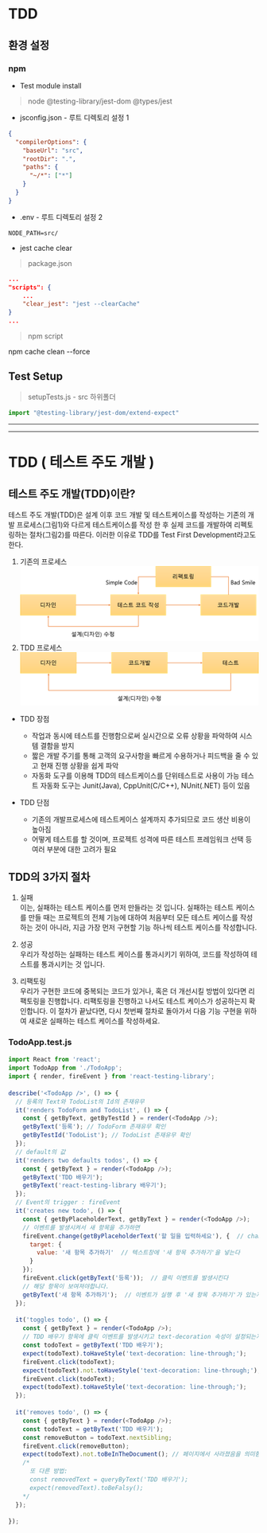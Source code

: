 # TDD

## 환경 설정

### npm

- Test module install

> node @testing-library/jest-dom @types/jest

- jsconfig.json - 루트 디렉토리 설정 1

```json
{
  "compilerOptions": {
    "baseUrl": "src",
    "rootDir": ".",
    "paths": {
      "~/*": ["*"]
    }
  }
}
```

- .env - 루트 디렉토리 설정 2

```env
NODE_PATH=src/
```

- jest cache clear

> package.json

```json
...
"scripts": {
    ...
    "clear_jest": "jest --clearCache"
}
...
```

> npm script

npm cache clean --force

## Test Setup

> setupTests.js - src 하위폴더

```js
import "@testing-library/jest-dom/extend-expect"
```

---
---

# TDD ( 테스트 주도 개발 )

## 테스트 주도 개발(TDD)이란?
테스트 주도 개발(TDD)은 설계 이후 코드 개발 및 테스트케이스를 작성하는 기존의 개발 프로세스(그림1)와 다르게 테스트케이스를 작성 한 후 실제 코드를 개발하여 리펙토링하는 절차(그림2)를 따른다. 이러한 이유로 TDD를 Test First Development라고도 한다.
1. 기존의 프로세스  
![기존 프로세스](./image/image2.png)
1. TDD 프로세스  
![TDD 프로세스](./image/image1.png)

+ TDD 장점
    -  작업과 동시에 테스트를 진행함으로써 실시간으로 오류 상황을 파악하여 시스템 결함을 방지
    -  짧은 개발 주기를 통해 고객의 요구사항을 빠르게 수용하거나 피드백을 줄 수 있고 현재 진행 상황을 쉽게 파악
    - 자동화 도구를 이용해 TDD의 테스트케이스를 단위테스트로 사용이 가능
   테스트 자동화 도구는 Junit(Java), CppUnit(C/C++), NUnit(.NET) 등이 있음
 
+ TDD 단점
    - 기존의 개발프로세스에 테스트케이스 설계까지 추가되므로 코드 생산 비용이 높아짐
    - 어떻게 테스트를 할 것이며, 프로젝트 성격에 따른 테스트 프레임워크 선택 등 여러 부분에 대한 고려가 필요

## TDD의 3가지 절차
1. 실패   
이는, 실패하는 테스트 케이스를 먼저 만들라는 것 입니다. 실패하는 테스트 케이스를 만들 때는 프로젝트의 전체 기능에 대하여 처음부터 모든 테스트 케이스를 작성하는 것이 아니라, 지금 가장 먼저 구현할 기능 하나씩 테스트 케이스를 작성합니다.

1. 성공  
우리가 작성하는 실패하는 테스트 케이스를 통과시키기 위하여, 코드를 작성하여 테스트를 통과시키는 것 입니다.

1. 리팩토링  
우리가 구현한 코드에 중복되는 코드가 있거나, 혹은 더 개선시킬 방법이 있다면 리팩토링을 진행합니다. 리팩토링을 진행하고 나서도 테스트 케이스가 성공하는지 확인합니다. 이 절차가 끝났다면, 다시 첫번째 절차로 돌아가서 다음 기능 구현을 위하여 새로운 실패하는 테스트 케이스를 작성하세요.

### TodoApp.test.js  
```JavaScript
import React from 'react';
import TodoApp from './TodoApp';
import { render, fireEvent } from 'react-testing-library';

describe('<TodoApp />', () => {
  // 등록의 Text와 TodoList의 Id의 존재유무
  it('renders TodoForm and TodoList', () => {
    const { getByText, getByTestId } = render(<TodoApp />);
    getByText('등록'); // TodoForm 존재유무 확인
    getByTestId('TodoList'); // TodoList 존재유무 확인
  });
  // default의 값
  it('renders two defaults todos', () => {
    const { getByText } = render(<TodoApp />);
    getByText('TDD 배우기');
    getByText('react-testing-library 배우기');
  });
  // Event의 trigger : fireEvent
  it('creates new todo', () => {
    const { getByPlaceholderText, getByText } = render(<TodoApp />);
    // 이벤트를 발생시켜서 새 항목을 추가하면
    fireEvent.change(getByPlaceholderText('할 일을 입력하세요'), {  // change 이벤트를 발생
      target: {
        value: '새 항목 추가하기'  // 텍스트창에 '새 항목 추가하기'을 넣는다
      }
    });
    fireEvent.click(getByText('등록'));  // 클릭 이벤트를 발생시킨다
    // 해당 항목이 보여져야합니다.
    getByText('새 항목 추가하기');  // 이벤트가 실행 후 '새 항목 추가하기'가 있는지 검사
  });

  it('toggles todo', () => {
    const { getByText } = render(<TodoApp />);
    // TDD 배우기 항목에 클릭 이벤트를 발생시키고 text-decoration 속성이 설정되는지 확인
    const todoText = getByText('TDD 배우기');
    expect(todoText).toHaveStyle('text-decoration: line-through;');
    fireEvent.click(todoText);
    expect(todoText).not.toHaveStyle('text-decoration: line-through;');
    fireEvent.click(todoText);
    expect(todoText).toHaveStyle('text-decoration: line-through;');
  });

  it('removes todo', () => {
    const { getByText } = render(<TodoApp />);
    const todoText = getByText('TDD 배우기');
    const removeButton = todoText.nextSibling;
    fireEvent.click(removeButton);
    expect(todoText).not.toBeInTheDocument(); // 페이지에서 사라졌음을 의미함
    /*
      또 다른 방법:
      const removedText = queryByText('TDD 배우기');
      expect(removedText).toBeFalsy(); 
    */
  });

});
```
